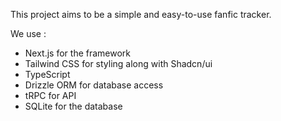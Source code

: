 This project aims to be a simple and easy-to-use fanfic tracker.

We use :

- Next.js for the framework
- Tailwind CSS for styling along with Shadcn/ui
- TypeScript
- Drizzle ORM for database access
- tRPC for API
- SQLite for the database
